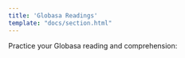 ```yaml
---
title: 'Globasa Readings'
template: "docs/section.html"
---
```


Practice your Globasa reading and comprehension:

